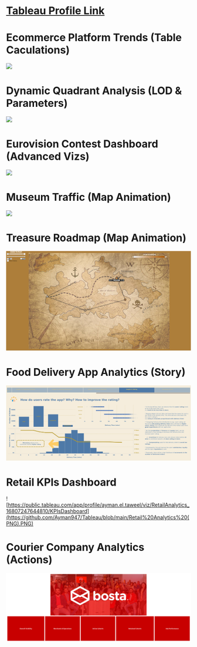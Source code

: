 
# [Tableau Profile Link](https://public.tableau.com/app/profile/ayman.el.taweel)


# **Ecommerce Platform Trends (Table Caculations)**
![](https://github.com/Ayman947/Tableau-Vizs/blob/main/Sales%20%20Trends%20(png).PNG)


# **Dynamic Quadrant Analysis (LOD & Parameters)**
![](https://github.com/Ayman947/Tableau-Vizs/blob/main/Customer%20Quadrant%20Analysis%20(PNG).PNG)


# **Eurovision Contest Dashboard (Advanced Vizs)**
![](https://github.com/Ayman947/Tableau-Vizs/blob/main/Eurovision%20Contest%20Dashboard%20(PNG).PNG)


# **Museum Traffic (Map Animation)**
![](https://github.com/Ayman947/Tableau-Vizs/blob/main/Museum%20Traffic%20(PNG).PNG)


# **Treasure Roadmap (Map Animation)**
![](https://github.com/Ayman947/Tableau/blob/main/Trasure%20Journey%20(PNG).PNG)

# **Food Delivery App Analytics (Story)**
![](https://github.com/Ayman947/Tableau/blob/main/Food%20Delivery%20App.png)


# **Retail KPIs Dashboard**
![https://public.tableau.com/app/profile/ayman.el.taweel/viz/RetailAnalytics_16807247644810/KPIsDashboard](https://github.com/Ayman947/Tableau/blob/main/Retail%20Analytics%20(PNG).PNG)


# **Courier Company Analytics (Actions)**
![](https://github.com/Ayman947/Tableau/blob/main/Courier%20Company%20Analytics%20(PNG).png)
